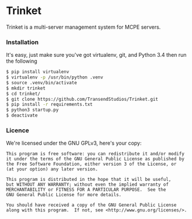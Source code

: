 # Trinket
Trinket is a multi-server management system for MCPE servers.

### Installation
It's easy, just make sure you've got virtualenv, git, and Python 3.4 then run the following
```sh
$ pip install virtualenv
$ virtualenv -p /usr/bin/python .venv
$ source .venv/bin/activate
$ mkdir trinket
$ cd trinket/
$ git clone https://github.com/TransendStudios/Trinket.git
$ pip install -r requirements.txt
$ python3 startup.py
$ deactivate
```

### Licence
We're licensed under the GNU GPLv3, here's your copy:

	This program is free software: you can redistribute it and/or modify
	it under the terms of the GNU General Public License as published by
	the Free Software Foundation, either version 3 of the License, or
	(at your option) any later version.

	This program is distributed in the hope that it will be useful,
	but WITHOUT ANY WARRANTY; without even the implied warranty of
	MERCHANTABILITY or FITNESS FOR A PARTICULAR PURPOSE.  See the
	GNU General Public License for more details.

	You should have received a copy of the GNU General Public License
	along with this program.  If not, see <http://www.gnu.org/licenses/>.
